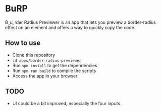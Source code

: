 # BuRP
B_u_rder Radius Previewer is an app that lets you preview a border-radius effect on an element and offers a way to quickly copy the code.

## How to use
- Clone this repository
- `cd apps/border-radius-previewer`
- Run `npm install` to get the dependencies
- Run `npm run build` to compile the scripts
- Access the app in your browser

## TODO

- UI could be a bit improved, especially the four inputs